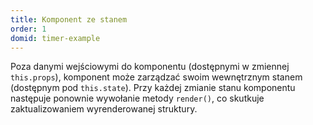 ```yaml
---
title: Komponent ze stanem
order: 1
domid: timer-example
---
```


Poza danymi wejściowymi do komponentu (dostępnymi w zmiennej `this.props`), komponent może zarządzać swoim wewnętrznym stanem (dostępnym pod `this.state`).  Przy każdej zmianie stanu komponentu następuje ponownie wywołanie metody `render()`, co skutkuje zaktualizowaniem wyrenderowanej struktury.
